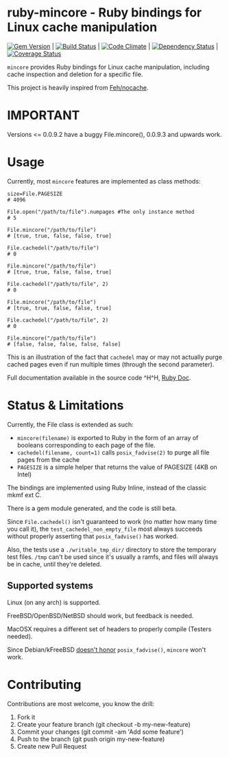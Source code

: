 ruby-mincore - Ruby bindings for Linux cache manipulation
=========================================================
[![Gem Version](https://badge.fury.io/rb/mincore.png)](http://badge.fury.io/rb/mincore)
|
[![Build Status](https://travis-ci.org/noushi/ruby-mincore.png)](https://travis-ci.org/noushi/ruby-mincore)
| 
[![Code Climate](https://codeclimate.com/github/noushi/ruby-mincore.png)](https://codeclimate.com/github/noushi/ruby-mincore)
| 
[![Dependency Status](https://gemnasium.com/noushi/ruby-mincore.png)](https://gemnasium.com/noushi/ruby-mincore)
|
[![Coverage Status](https://coveralls.io/repos/noushi/ruby-mincore/badge.png)](https://coveralls.io/r/noushi/ruby-mincore)

`mincore` provides Ruby bindings for Linux cache manipulation, including cache inspection and deletion for a specific file.

This project is heavily inspired from [Feh/nocache](http://github.com/Feh/nocache).


IMPORTANT 
=========

Versions <= 0.0.9.2 have a buggy File.mincore(), 0.0.9.3 and upwards work.


Usage
=====

Currently, most `mincore` features are implemented as class methods:

    size=File.PAGESIZE
    # 4096 
    
    File.open("/path/to/file").numpages #The only instance method
    # 5
    
    File.mincore("/path/to/file")
    # [true, true, false, false, true]
    
    File.cachedel("/path/to/file")
    # 0
    
    File.mincore("/path/to/file")
    # [true, true, false, false, true]
    
    File.cachedel("/path/to/file", 2)
    # 0
    
    File.mincore("/path/to/file")
    # [true, true, false, false, true]
    
    File.cachedel("/path/to/file", 2)
    # 0
    
    File.mincore("/path/to/file")
    # [false, false, false, false, false]

This is an illustration of the fact that `cachedel` may or may not actually purge cached pages even if run multiple times (through the second parameter).

Full documentation available in the source code ^H^H, [Ruby Doc](http://rubydoc.info/gems/mincore/File).



Status & Limitations
====================

Currently, the File class is extended as such:

- `mincore(filename)` is exported to Ruby in the form of an array of booleans corresponding to each page of the file.
- `cachedel(filename, count=1)` calls `posix_fadvise(2)` to purge all file pages from the cache
- `PAGESIZE` is a simple helper that returns the value of PAGESIZE (4KB on Intel)

The bindings are implemented using Ruby Inline, instead of the classic mkmf ext C.

There is a gem module generated, and the code is still beta.

Since `File.cachedel()` isn't guaranteed to work (no matter how many time you call it), the `test_cachedel_non_empty_file` most always succeeds without properly asserting that `posix_fadvise()` has worked. 

Also, the tests use a `./writable_tmp_dir/` directory to store the temporary test files. `/tmp` can't be used since it's 
usually a ramfs, and files will always be in cache, until they're deleted.


Supported systems
-----------------

Linux (on any arch) is supported.

FreeBSD/OpenBSD/NetBSD should work, but feedback is needed.

MacOSX requires a different set of headers to properly compile (Testers needed).

Since Debian/kFreeBSD [doesn't honor](https://github.com/Feh/nocache/issues/12) `posix_fadvise()`, `mincore` won't work.


Contributing
============
Contributions are most welcome, you know the drill:

1. Fork it
2. Create your feature branch (git checkout -b my-new-feature)
3. Commit your changes (git commit -am 'Add some feature')
4. Push to the branch (git push origin my-new-feature)
5. Create new Pull Request
